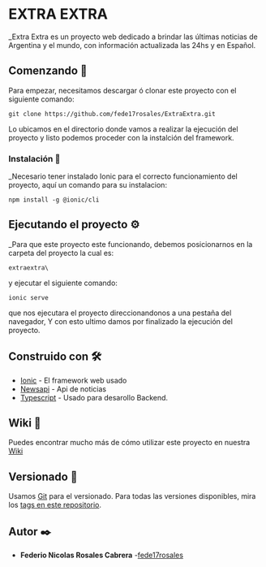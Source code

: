 # EXTRA EXTRA

_Extra Extra es un proyecto web dedicado a brindar las últimas noticias de Argentina y el mundo, con información actualizada las 24hs y en Español.

## Comenzando 🚀

Para empezar, necesitamos descargar ó clonar este proyecto con el siguiente comando: 
```
git clone https://github.com/fede17rosales/ExtraExtra.git
```

Lo ubicamos en el directorio donde vamos a realizar la ejecución del proyecto y listo podemos proceder con la instalción del framework.

### Instalación 🔧

_Necesario tener instalado Ionic para el correcto funcionamiento del proyecto, aquí un comando para su instalacion:

```
npm install -g @ionic/cli
```


## Ejecutando el proyecto ⚙️

_Para que este proyecto este funcionando, debemos posicionarnos en la carpeta del proyecto la cual es: 

```
extraextra\
```
 y ejecutar el siguiente comando:

 ```
 ionic serve
 ```

 que nos ejecutara el proyecto direccionandonos a una pestaña del navegador, Y con esto ultimo damos por finalizado la ejecución del proyecto.

## Construido con 🛠️

* [Ionic](https://ionicframework.com/) - El framework web usado
* [Newsapi](https://newsapi.org/) - Api de noticias
* [Typescript](https://www.typescriptlang.org/) - Usado para desarollo Backend.

## Wiki 📖

Puedes encontrar mucho más de cómo utilizar este proyecto en nuestra [Wiki](https://github.com/fede17rosales/ExtraExtra/wiki)

## Versionado 📌

Usamos [Git](https://git-scm.com/) para el versionado. Para todas las versiones disponibles, mira los [tags en este repositorio](https://github.com/fede17rosales/ExtraExtra/tags).

## Autor ✒️

* **Federio Nicolas Rosales Cabrera** -[fede17rosales](https://github.com/fede17rosales)
